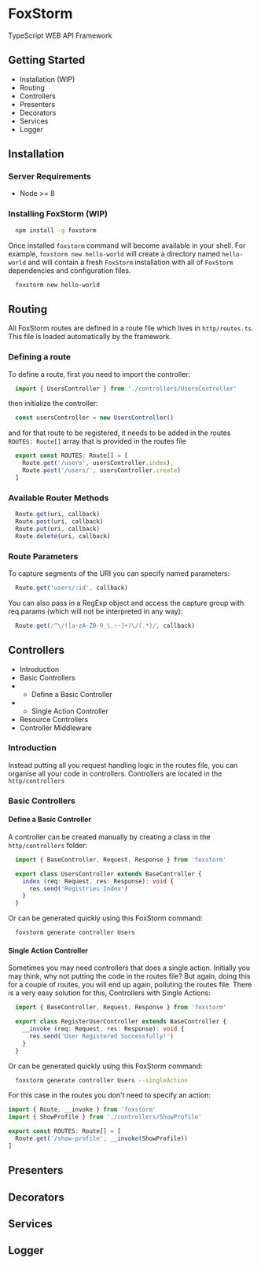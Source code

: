 # FoxStorm

TypeScript WEB API Framework

## Getting Started

* Installation (WIP)
* Routing
* Controllers
* Presenters
* Decorators
* Services
* Logger

## Installation

### Server Requirements

* Node >= 8

### Installing FoxStorm (WIP)

```bash
  npm install -g foxstorm
```

Once installed `foxstorm` command will become available in your shell. For example, `foxstorm new hello-world` will create a directory named `hello-world` and will contain a fresh `FoxStorm` installation with all of `FoxStorm` dependencies and configuration files.

```bash
  foxstorm new hello-world
```

## Routing

All FoxStorm routes are defined in a route file which lives in `http/routes.ts`. This file is loaded automatically by the framework.

### Defining a route

To define a route, first you need to import the controller:

```typescript
  import { UsersController } from './controllers/UsersController'
```

then initialize the controller:

```typescript
  const usersController = new UsersController()
```

and for that route to be registered, it needs to be added in the routes `ROUTES: Route[]` array that is provided in the routes file

```typescript
  export const ROUTES: Route[] = [
    Route.get('/users', usersController.index),
    Route.post('/users/', usersController.create)
  ]
```

### Available Router Methods

```typescript
  Route.get(uri, callback)
  Route.post(uri, callback)
  Route.put(uri, callback)
  Route.delete(uri, callback)
```

### Route Parameters

To capture segments of the URI you can specify named parameters:

```typescript
  Route.get('users/:id', callback)
```

You can also pass in a RegExp object and access the capture group with req.params (which will not be interpreted in any way):

```typescript
  Route.get(/^\/([a-zA-Z0-9_\.~-]+)\/(.*)/, callback)
```

## Controllers

* Introduction
* Basic Controllers
* * Define a Basic Controller
* * Single Action Controller
* Resource Controllers
* Controller Middleware

### Introduction

Instead putting all you request handling logic in the routes file, you can organise all your code in controllers. Controllers are located in the `http/controllers`

### Basic Controllers

#### Define a Basic Controller

A controller can be created manually by creating a class in the `http/controllers` folder:

```typescript
  import { BaseController, Request, Response } from 'foxstorm'

  export class UsersController extends BaseController {
    index (req: Request, res: Response): void {
      res.send('Registries Index')
    }
  }
```

Or can be generated quickly using this FoxStorm command:

```bash
  foxstorm generate controller Users
```

#### Single Action Controller

Sometimes you may need controllers that does a single action. Initially you may think, why not putting the code in the routes file?
But again, doing this for a couple of routes, you will end up again, polluting the routes file.
There is a very easy solution for this, Controllers with Single Actions:

```typescript
  import { BaseController, Request, Response } from 'foxstorm'

  export class RegisterUserController extends BaseController {
    __invoke (req: Request, res: Response): void {
      res.send('User Registered Successfully!')
    }
  }
```

Or can be generated quickly using this FoxStorm command:

```bash
  foxstorm generate controller Users --singleAction
```

For this case in the routes you don't need to specify an action:

```typescript
import { Route, __invoke } from 'foxstorm'
import { ShowProfile } from './controllers/ShowProfile'

export const ROUTES: Route[] = [
  Route.get('/show-profile', __invoke(ShowProfile))
]
```

## Presenters

## Decorators

## Services

## Logger
